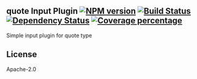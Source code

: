 quote Input Plugin [![NPM version][npm-image]][npm-url] [![Build Status][travis-image]][travis-url] [![Dependency Status][daviddm-image]][daviddm-url] [![Coverage percentage][coveralls-image]][coveralls-url]
---

Simple input plugin for quote type

## License

Apache-2.0

[npm-image]: https://badge.fury.io/js/input-plugin-quote.svg
[npm-url]: https://npmjs.org/package/input-plugin-quote
[travis-image]: https://travis-ci.org/punchcard-cms/input-plugin-quote.svg
[travis-url]: https://travis-ci.org/punchcard-cms/input-plugin-quote
[daviddm-image]: https://david-dm.org/punchcard-cms/input-plugin-quote.svg?theme=shields.io
[daviddm-url]: https://david-dm.org/punchcard-cms/input-plugin-quote
[coveralls-image]: https://coveralls.io/repos/punchcard-cms/input-plugin-quote/badge.svg
[coveralls-url]: https://coveralls.io/r/punchcard-cms/input-plugin-quote
